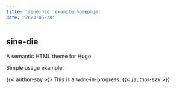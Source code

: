 ```yaml
---
title: 'sine-die: example homepage'
date: "2023-06-28"
---
```


## sine-die

A semantic HTML theme for Hugo

Simple usage example.

{{< author-say >}}
This is a work-in-progress.
{{< /author-say >}}
